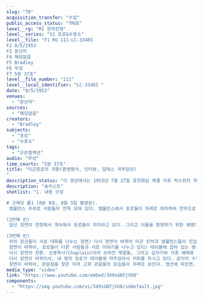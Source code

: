 ```yaml
---
slug: "70"
acquisition_transfer: "수집"
public_access_status: "TRUE"
level__rg: "R1 한국전쟁"
level__series: "S1 포로&수용소"
level__file: "F1 RG 111-LC-33485 
F2 8/5/1953
F3 문산리
F4 해당없음 
F5 Bradley
F6 무성
F7 5분 37초"
level__file_number: "111"
level__local_identifier: "LC-33485 "
date: "8/5/1953"
venues: 
  - "문산리"
sources: 
  - "해당없음"
creators: 
  - "Bradley"
subjects: 
  - "포로"
  - "수용소"
tags: 
  - "오픈컬렉션"
audio: "무성"
time_courts: "5분 37초"
title: "미군포로의 귀환(환영행사, 인터뷰, 덜레스 국무장관)
"
description_status: "이 영상에서는 1953년 7월 27일 휴전회담 체결 이후 빅스위치 작전의 8월 5일자 모습을 촬영한 모습들이 보인다. 귀환하고 있는 포로들, 이들을 맞이하는 미군 장교들, 이 모습을 지켜보러 온 미국의 존 포스터 덜레스(John F. Dulles)의 모습 등이 특기할 만하다."
description: "숏리스트"
shotlist: "1. 내용 구성

# 크레딧 롤1 (0분 0초, 8월 5일 촬영분).
 앰뷸런스 주위로 사람들이 잔뜩 모여 있다. 앰뷸런스에서 포로들이 차례로 하차하여 천막으로 이송되고 있다. 앰뷸런스 4대가 연이어서 다시 들어오고 천막 앞에 정차한다. 카메라맨들이 주위에서 포로들의 사진을 찍고 있다.

(2번째 씬)
 앞선 장면의 연장에서 계속해서 포로들이 하차하고 있다. 그리고 이들을 환영하기 위한 해병대 밴드가 연주를 하는 모습이 담겨 있다 지휘하는 병사와 드럼, 호른을 부는 병사들의 모습들이 차례로 클로즈업된다. 영상의 캡션은 환영하러 나온 유엔측 장성들의 이름을 열거하고 있는데, 이들은 테일러(Taylor), 웨이랜드(Weyland), 앤더슨(Anderson), 오스번(Osburn)으로 구성되어 있다.

(3번째 씬)
 위의 장군들이 서로 대화를 나누는 장면/ 다시 장면이 바뀌어 미군 트럭과 앰뷸런스들이 진입하고 있고, 포로들이 차례로 하차하고 있다. 포로들의 표정은 대체로 매우 밝한다. 웨이랜드 장군이 포로들과 악수하는 모습도 찍혀 있다.
 장면이 바뀌어, 포로들이 다른 사람들과 서로 이야기를 나누고 있다/ 테이블에 앉아 있는 병사는 커피를 마시면서 밝은 표정을 지어 보이고 있다.
 다시 장면의 전환. 군종목사(Chaplain)이라 쓰여진 팻말들, 그리고 십자가와 각종 예배용 종교 물품들의 사진을 클로즈업하여 보여준다.
 다시 장면이 바뀌어서, 네 명의 포로가 테이블에 마주앉아서 커피를 마시고 있다. 곧이어 수염이 길게 난 포로가 마이크 앞에 앉아서 인터뷰를 하고 있다. 옆쪽에서는 다른 포로도 마찬가지로 인터뷰를 하고 있다.
 장면이 바뀌어, 판문점을 찾은 미국 고위 관료들의 모습들이 차례로 보인다. 캡션에 따르면, 존 포스터 덜레스와 테일러 장군이 함께 걸어가는 모습, 로버트슨 차관 등의 모습이 보인다. 이들을 태운 차가 차례로 이동한다."
media_type: "video"
link: "https://www.youtube.com/embed/349sGN7jVU8"
components: 
  - "https://img.youtube.com/vi/349sGN7jVU8/sddefault.jpg"
---
```

